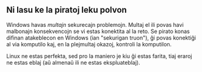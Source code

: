 <?php require("../../entete.php");?> <?php require("../../base.php");?> <?php require("../../fonctions.php");?>

<div id="corps">

<h2>Ni lasu ke la piratoj leku polvon</h2>

Windows havas <i>multajn</i> sekurecajn problemojn. Multaj el ili povas havi malbonajn konsekvencojn se vi estas konektita al la reto. Se pirato konas difinan atakeblecon en Windows (ian "sekurigan truon"), ĝi povas konektiĝi al via komputilo kaj, en la plejmultaj okazoj, kontroli la komputilon.

Linux ne estas perfekta, sed pro la maniero je kiu ĝi estas farita, tiaj eraroj ne estas eblaj (aŭ almenaŭ ili ne estas ekspluateblaj).

</div>


